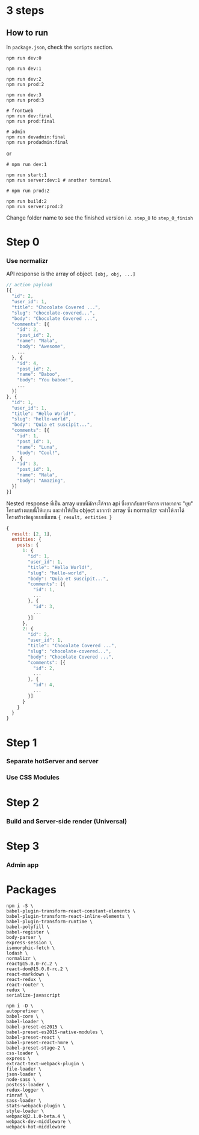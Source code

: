 # 3 steps

## How to run

In `package.json`, check the `scripts` section.

```
npm run dev:0
```

```
npm run dev:1
```

```
npm run dev:2
npm run prod:2
```

```
npm run dev:3
npm run prod:3
```

```
# frontweb
npm run dev:final
npm run prod:final

# admin
npm run devadmin:final
npm run prodadmin:final
```

or
```
# npm run dev:1

npm run start:1
npm run server:dev:1 # another terminal

# npm run prod:2

npm run build:2
npm run server:prod:2
```

Change folder name to see the finished version i.e. `step_0` to `step_0_finish`

# Step 0

### Use normalizr

API response is the array of object. `[obj, obj, ...]`

```js
// action payload
[{
  "id": 2,
  "user_id": 1,
  "title": "Chocolate Covered ...",
  "slug": "chocolate-covered...",
  "body": "Chocolate Covered ...",
  "comments": [{
    "id": 2,
    "post_id": 2,
    "name": "Nala",
    "body": "Awesome",
    ...
  }, {
    "id": 4,
    "post_id": 2,
    "name": "Baboo",
    "body": "You baboo!",
    ...
  }]
}, {
  "id": 1,
  "user_id": 1,
  "title": "Hello World!",
  "slug": "hello-world",
  "body": "Quia et suscipit...",
  "comments": [{
    "id": 1,
    "post_id": 1,
    "name": "Luna",
    "body": "Cool!",
  }, {
    "id": 3,
    "post_id": 1,
    "name": "Nala",
    "body": "Amazing",
  }]
}]
```

Nested response ที่เป็น array แบบนี้มักจะได้จาก api ซึ่งยากกับการจัดการ เราอยากจะ "ยุบ" โครงสร้างแบบนี้ให้แบน และทำให้เป็น object มากกว่า array ซึ่ง normalizr จะทำให้เราได้โครงสร้างข้อมูลแบบนี้แทน `{ result, entities }`

```js
{
  result: [2, 1],
  entities: {
    posts: {
      1: {
        "id": 1,
        "user_id": 1,
        "title": "Hello World!",
        "slug": "hello-world",
        "body": "Quia et suscipit...",
        "comments": [{
          "id": 1,
          ...
        }, {
          "id": 3,
          ...
        }]
      },
      2: {
        "id": 2,
        "user_id": 1,
        "title": "Chocolate Covered ...",
        "slug": "chocolate-covered...",
        "body": "Chocolate Covered ...",
        "comments": [{
          "id": 2,
          ...
        }, {
          "id": 4,
          ...
        }]
      }
    }
  }
}
```

# Step 1

### Separate hotServer and server

### Use CSS Modules

# Step 2

### Build and Server-side render (Universal)

# Step 3

### Admin app

# Packages

```
npm i -S \
babel-plugin-transform-react-constant-elements \
babel-plugin-transform-react-inline-elements \
babel-plugin-transform-runtime \
babel-polyfill \
babel-register \
body-parser \
express-session \
isomorphic-fetch \
lodash \
normalizr \
react@15.0.0-rc.2 \
react-dom@15.0.0-rc.2 \
react-markdown \
react-redux \
react-router \
redux \
serialize-javascript
```

```
npm i -D \
autoprefixer \
babel-core \
babel-loader \
babel-preset-es2015 \
babel-preset-es2015-native-modules \
babel-preset-react \
babel-preset-react-hmre \
babel-preset-stage-2 \
css-loader \
express \
extract-text-webpack-plugin \
file-loader \
json-loader \
node-sass \
postcss-loader \
redux-logger \
rimraf \
sass-loader \
stats-webpack-plugin \
style-loader \
webpack@2.1.0-beta.4 \
webpack-dev-middleware \
webpack-hot-middleware
```
